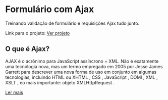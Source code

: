 # Formulário com Ajax
<p>Treinando validação de formulário e requisições Ajax tudo junto.</p>
<p>Link para o projeto: <a href="https://formwithajax.netlify.app/">Ver projeto<a>

## O que é Ajax?
<p>AJAX é o acrônimo para JavaScript assíncrono + XML. Não é exatamente uma tecnologia nova, mas um termo empregado em 2005 por Jesse James Garrett para descrever uma nova forma de uso em conjunto em algumas tecnologias, incluindo HTML ou XHTML , CSS , JavaScript , DOMl , XML , XSLT , eo mais importante: objeto XMLHttpRequest .</p>
<a href="https://developer.mozilla.org/pt-BR/docs/Web/Guide/AJAX" target="_blank">Ler mais</a>
